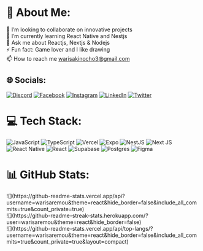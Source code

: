 # 💫 About Me:
👯 I’m looking to collaborate on innovative projects<br>🌱 I’m currently learning React Native and Nestjs<br>💬 Ask me about Reactjs, Nextjs & Nodejs<br>⚡ Fun fact: Game lover and I like drawing<br>📫 How to reach me warisakinocho3@gmail.com


## 🌐 Socials:
[![Discord](https://img.shields.io/badge/Discord-%237289DA.svg?logo=discord&logoColor=white)](https://discord.gg/waris.x) [![Facebook](https://img.shields.io/badge/Facebook-%231877F2.svg?logo=Facebook&logoColor=white)](https://facebook.com/warisaremou03) [![Instagram](https://img.shields.io/badge/Instagram-%23E4405F.svg?logo=Instagram&logoColor=white)](https://instagram.com/its_aremou) [![LinkedIn](https://img.shields.io/badge/LinkedIn-%230077B5.svg?logo=linkedin&logoColor=white)](https://linkedin.com/in/waris-akinocho) [![Twitter](https://img.shields.io/badge/Twitter-%231DA1F2.svg?logo=Twitter&logoColor=white)](https://twitter.com/waris_aremou03) 

# 💻 Tech Stack:
![JavaScript](https://img.shields.io/badge/javascript-%23323330.svg?style=for-the-badge&logo=javascript&logoColor=%23F7DF1E) ![TypeScript](https://img.shields.io/badge/typescript-%23007ACC.svg?style=for-the-badge&logo=typescript&logoColor=white) ![Vercel](https://img.shields.io/badge/vercel-%23000000.svg?style=for-the-badge&logo=vercel&logoColor=white) ![Expo](https://img.shields.io/badge/expo-1C1E24?style=for-the-badge&logo=expo&logoColor=#D04A37) ![NestJS](https://img.shields.io/badge/nestjs-%23E0234E.svg?style=for-the-badge&logo=nestjs&logoColor=white) ![Next JS](https://img.shields.io/badge/Next-black?style=for-the-badge&logo=next.js&logoColor=white) ![React Native](https://img.shields.io/badge/react_native-%2320232a.svg?style=for-the-badge&logo=react&logoColor=%2361DAFB) ![React](https://img.shields.io/badge/react-%2320232a.svg?style=for-the-badge&logo=react&logoColor=%2361DAFB) ![Supabase](https://img.shields.io/badge/Supabase-3ECF8E?style=for-the-badge&logo=supabase&logoColor=white) ![Postgres](https://img.shields.io/badge/postgres-%23316192.svg?style=for-the-badge&logo=postgresql&logoColor=white) ![Figma](https://img.shields.io/badge/figma-%23F24E1E.svg?style=for-the-badge&logo=figma&logoColor=white)
# 📊 GitHub Stats:
<div style={display: "flex"; justify-content: "center"}> 
  <div> ![](https://github-readme-stats.vercel.app/api?username=warisaremou&theme=react&hide_border=false&include_all_commits=true&count_private=true)</div>
  <div> ![](https://github-readme-streak-stats.herokuapp.com/?user=warisaremou&theme=react&hide_border=false) </div>
</div>
![](https://github-readme-stats.vercel.app/api/top-langs/?username=warisaremou&theme=react&hide_border=false&include_all_commits=true&count_private=true&layout=compact)
